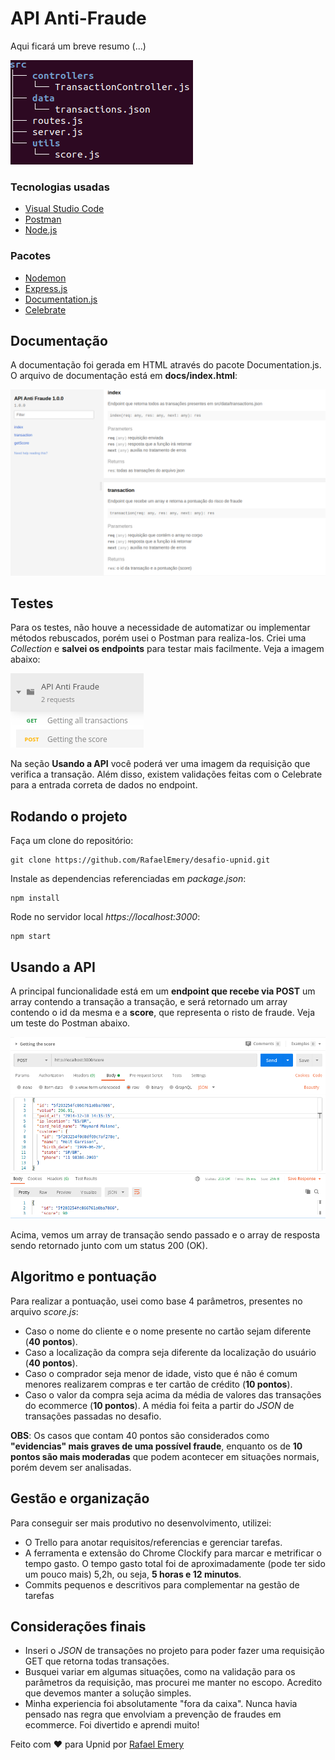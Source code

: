 # API Anti-Fraude

Aqui ficará um breve resumo (...)

![](assets/src-img.png)


### Tecnologias usadas

- [Visual Studio Code](https://code.visualstudio.com/)
- [Postman](https://www.postman.com/)
- [Node.js](https://nodejs.org/en/)

### Pacotes

- [Nodemon](https://nodemon.io/)
- [Express.js](https://expressjs.com/pt-br/)
- [Documentation.js](https://github.com/documentationjs/documentation)
- [Celebrate](https://github.com/arb/celebrate)

## Documentação

A documentação foi gerada em HTML através do pacote Documentation.js. O arquivo de documentação está em **docs/index.html**:

![](assets/doc-img.png)

## Testes

Para os testes, não houve a necessidade de automatizar ou implementar métodos rebuscados, porém usei o Postman para realiza-los. Criei uma *Collection* e **salvei os endpoints** para testar mais facilmente. Veja a imagem abaixo:

![](assets/collect-img.png)

Na seção **Usando a API** você poderá ver uma imagem da requisição que verifica a transação. Além disso, existem validações feitas com o Celebrate para a entrada correta de dados no endpoint.

## Rodando o projeto

Faça um clone do repositório:
```
git clone https://github.com/RafaelEmery/desafio-upnid.git
```

Instale as dependencias referenciadas em *package.json*:
```
npm install
```

Rode no servidor local *https://localhost:3000*:
```
npm start
```

## Usando a API

A principal funcionalidade está em um **endpoint que recebe via POST** um array contendo a transação a transação, e será retornado um array contendo o id da mesma e a **score**, que representa o risto de fraude. Veja um teste do Postman abaixo.

![](assets/postman-img.png)

Acima, vemos um array de transação sendo passado e o array de resposta sendo retornado junto com um status 200 (OK).

## Algoritmo e pontuação

Para realizar a pontuação, usei como base 4 parâmetros, presentes no arquivo *score.js*:
- Caso o nome do cliente e o nome presente no cartão sejam diferente (**40 pontos**).
- Caso a localização da compra seja diferente da localização do usuário (**40 pontos**).
- Caso o comprador seja menor de idade, visto que é não é comum menores realizarem compras e ter cartão de crédito (**10 pontos**).
- Caso o valor da compra seja acima da média de valores das transações do ecommerce (**10 pontos**). A média foi feita a partir do *JSON* de transações passadas no desafio.

**OBS**: Os casos que contam 40 pontos são considerados como **"evidencias" mais graves de uma possível fraude**, enquanto os de **10 pontos são mais moderadas** que podem acontecer em situações normais, porém devem ser analisadas.

## Gestão e organização

Para conseguir ser mais produtivo no desenvolvimento, utilizei:
- O Trello para anotar requisitos/referencias e gerenciar tarefas.
- A ferramenta e extensão do Chrome Clockify para marcar e metrificar o tempo gasto. O tempo gasto total foi de aproximadamente (pode ter sido um pouco mais) 5,2h, ou seja, **5 horas e 12 minutos**.
- Commits pequenos e descritivos para complementar na gestão de tarefas

## Considerações finais

- Inseri o *JSON* de transações no projeto para poder fazer uma requisição GET que retorna todas transações.
- Busquei variar em algumas situações, como na validação para os parâmetros da requisição, mas procurei me manter no escopo. Acredito que devemos manter a solução simples.
- Minha experiencia foi absolutamente "fora da caixa". Nunca havia pensado nas regra que envolviam a prevenção de fraudes em ecommerce. Foi divertido e aprendi muito!


Feito com :hearts: para Upnid por [Rafael Emery](https://rafaelemery.github.io)


